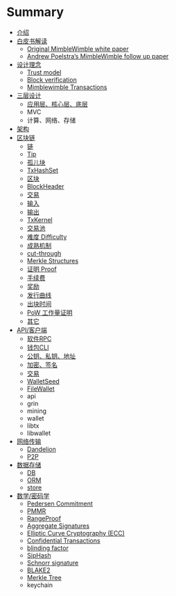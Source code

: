 # Summary

* [介绍](README.md)
* [白皮书解读](bai-pi-shu-jie-du.md)
  * [Original MimbleWimble white paper](bai-pi-shu-jie-du/original-mimblewimble-white-paper.md)
  * [Andrew Poelstra’s MimbleWimble follow up paper](bai-pi-shu-jie-du/andrew-poelstras-mimblewimble-follow-up-paper.md)
* [设计理念](she-ji-li-nian.md)
  * [Trust model](she-ji-li-nian/trust-model.md)
  * [Block verification](she-ji-li-nian/block-verification.md)
  * [Mimblewimble Transactions](she-ji-li-nian/mimblewimble-transactions.md)
* [三层设计](san-ceng-she-ji.md)
  * [应用层、核心层、底层](san-ceng-she-ji/ying-yong-ceng-3001-he-xin-ceng-3001-di-ceng.md)
  * MVC
  * 计算、网络、存储
* [架构](jia-gou.md)
* [区块链](chapter1.md)
  * [链](chapter1/lian.md)
  * [Tip](chapter1/tip.md)
  * [孤儿块](chapter1/gu-er-kuai.md)
  * [TxHashSet](chapter1/txhashset.md)
  * [区块](chapter1/xxx.md)
  * [BlockHeader](chapter1/blockheader.md)
  * [交易](chapter1/jiao-yi.md)
  * [输入](chapter1/shu-ru.md)
  * [输出](chapter1/shu-chu.md)
  * [TxKernel](chapter1/txkernel.md)
  * [交易池](chapter1/jiao-yi-chi.md)
  * [难度 Difficulty](chapter1/nan-du.md)
  * [成熟机制](chapter1/cheng-shu-ji-zhi.md)
  * [cut-through](chapter1/cut-through.md)
  * [Merkle Structures](chapter1/merkle-structures.md)
  * [证明 Proof](chapter1/zheng-ming-proof.md)
  * [手续费](chapter1/shou-xu-fei.md)
  * [奖励](chapter1/jiang-li.md)
  * [发行曲线](chapter1/fa-xing-qu-xian.md)
  * [出块时间](chapter1/chu-kuai-shi-jian.md)
  * [PoW 工作量证明](chapter1/pow.md)
  * [其它](chapter1/qi-ta.md)
* [API/客户端](api3001-ke-hu-duan.md)
  * [软件RPC](api3001-ke-hu-duan/ruan-jian-rpc.md)
  * [钱包CLI](api3001-ke-hu-duan/qian-bao-cli.md)
  * [公钥、私钥、地址](api3001-ke-hu-duan/gong-yao-3001-si-yao-3001-di-zhi.md)
  * [加密、签名](api3001-ke-hu-duan/jia-mi-3001-qian-ming.md)
  * [交易](api3001-ke-hu-duan/jiao-yi.md)
  * [WalletSeed](api3001-ke-hu-duan/walletseed.md)
  * [FileWallet](api3001-ke-hu-duan/filewallet.md)
  * api
  * grin
  * mining
  * wallet
  * libtx
  * libwallet
* [网络传输](wang-luo-chuan-shu.md)
  * [Dandelion](wang-luo-chuan-shu/dandelion.md)
  * [P2P](wang-luo-chuan-shu/p2p.md)
* [数据存储](shu-ju-cun-chu.md)
  * [DB](shu-ju-cun-chu/db.md)
  * [ORM](shu-ju-cun-chu/orm.md)
  * [store](shu-ju-cun-chu/store.md)
* [数学/密码学](shu-xue-3001-mi-ma-xue.md)
  * [Pedersen Commitment](shu-xue-3001-mi-ma-xue/pedersen-commitment.md)
  * [PMMR](chapter1/pmmr.md)
  * [RangeProof](shu-xue-3001-mi-ma-xue/rangeproof.md)
  * [Aggregate Signatures](shu-xue-3001-mi-ma-xue/aggregate-signatures.md)
  * [Elliptic Curve Cryptography \(ECC\)](shu-xue-3001-mi-ma-xue/elliptic-curve-cryptography-ecc.md)
  * [Confidential Transactions](shu-xue-3001-mi-ma-xue/confidential-transactions.md)
  * [blinding factor](shu-xue-3001-mi-ma-xue/blinding-factor.md)
  * [SipHash](shu-xue-3001-mi-ma-xue/siphash.md)
  * [Schnorr signature](shu-xue-3001-mi-ma-xue/schnorr-signature.md)
  * [BLAKE2](shu-xue-3001-mi-ma-xue/blake2.md)
  * [Merkle Tree](shu-xue-3001-mi-ma-xue/merkle-tree.md)
  * keychain

